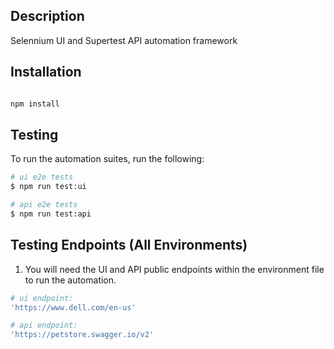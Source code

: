 

## Description

Selennium UI and Supertest API automation framework

## Installation


```bash

npm install
```


## Testing

To run the automation suites, run the following:


```bash
# ui e2e tests
$ npm run test:ui

# api e2e tests
$ npm run test:api

```

## Testing Endpoints (All Environments)

1. You will need the UI and API public endpoints within the environment file to run the automation.

```bash
# ui endpoint:
'https://www.dell.com/en-us'

# api endpoint:
'https://petstore.swagger.io/v2'

```
